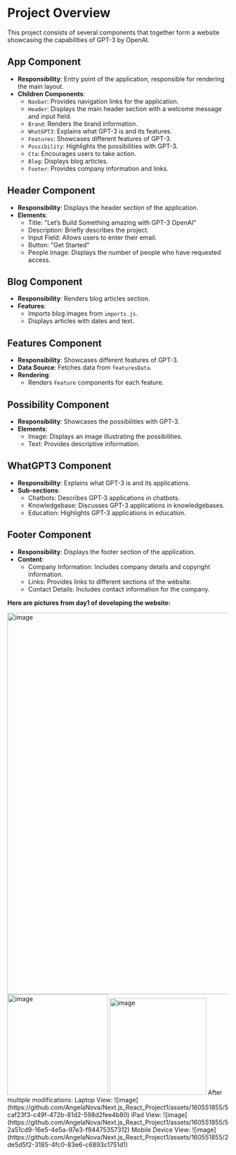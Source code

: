 # Project Overview

This project consists of several components that together form a website showcasing the capabilities of GPT-3 by OpenAI.

## App Component

- **Responsibility**: Entry point of the application, responsible for rendering the main layout.
- **Children Components**:
  - `Navbar`: Provides navigation links for the application.
  - `Header`: Displays the main header section with a welcome message and input field.
  - `Brand`: Renders the brand information.
  - `WhatGPT3`: Explains what GPT-3 is and its features.
  - `Features`: Showcases different features of GPT-3.
  - `Possibility`: Highlights the possibilities with GPT-3.
  - `Cta`: Encourages users to take action.
  - `Blog`: Displays blog articles.
  - `Footer`: Provides company information and links.

## Header Component

- **Responsibility**: Displays the header section of the application.
- **Elements**:
  - Title: "Let’s Build Something amazing with GPT-3 OpenAI"
  - Description: Briefly describes the project.
  - Input Field: Allows users to enter their email.
  - Button: "Get Started"
  - People Image: Displays the number of people who have requested access.

## Blog Component

- **Responsibility**: Renders blog articles section.
- **Features**:
  - Imports blog images from `imports.js`.
  - Displays articles with dates and text.

## Features Component

- **Responsibility**: Showcases different features of GPT-3.
- **Data Source**: Fetches data from `featuresData`.
- **Rendering**:
  - Renders `Feature` components for each feature.

## Possibility Component

- **Responsibility**: Showcases the possibilities with GPT-3.
- **Elements**:
  - Image: Displays an image illustrating the possibilities.
  - Text: Provides descriptive information.

## WhatGPT3 Component

- **Responsibility**: Explains what GPT-3 is and its applications.
- **Sub-sections**:
  - Chatbots: Describes GPT-3 applications in chatbots.
  - Knowledgebase: Discusses GPT-3 applications in knowledgebases.
  - Education: Highlights GPT-3 applications in education.

## Footer Component

- **Responsibility**: Displays the footer section of the application.
- **Content**:
  - Company Information: Includes company details and copyright information.
  - Links: Provides links to different sections of the website.
  - Contact Details: Includes contact information for the company.

<div></div>

<b>Here are pictures from day1 of developing the website: </b> </div>

<img width="869" alt="image" src="https://github.com/AngelaNova/Next.js_React_Project1/assets/160551855/c7784f42-34c9-4ed7-9bb8-ce26f5aa06bb">

<img width="229" alt="image" src="https://github.com/AngelaNova/Next.js_React_Project1/assets/160551855/5c1e466d-4b0f-4887-a6fb-042b0b08581a">

<img width="220" alt="image" src="https://github.com/AngelaNova/Next.js_React_Project1/assets/160551855/5e4a0fef-eb7c-41dd-92ad-872f25826046">

</div>
After multiple modifications: </div>
Laptop View: </div>
![image](https://github.com/AngelaNova/Next.js_React_Project1/assets/160551855/5caf23f3-c49f-472b-81d2-598d2fee4b80)
</div>
iPad View:
</div>
![image](https://github.com/AngelaNova/Next.js_React_Project1/assets/160551855/52a51cd9-16e5-4e5a-97e3-f94475357312)
</div>
Mobile Device View:
</div>
![image](https://github.com/AngelaNova/Next.js_React_Project1/assets/160551855/2de5d5f2-3185-4fc0-83e6-c6893c1751d1)





